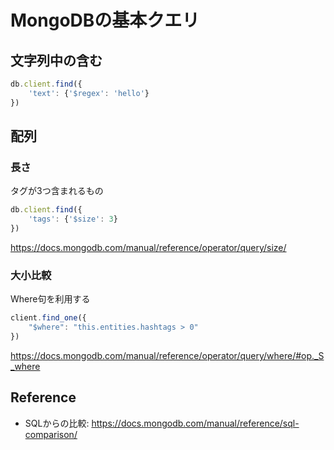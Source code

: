 # MongoDBの基本クエリ

## 文字列中の含む

```javascript
db.client.find({
    'text': {'$regex': 'hello'}
})
```


## 配列


### 長さ

タグが3つ含まれるもの

```js
db.client.find({
    'tags': {'$size': 3}
})
```

https://docs.mongodb.com/manual/reference/operator/query/size/

### 大小比較

Where句を利用する

```js
client.find_one({
    "$where": "this.entities.hashtags > 0"
})
```

https://docs.mongodb.com/manual/reference/operator/query/where/#op._S_where

## Reference

- SQLからの比較: https://docs.mongodb.com/manual/reference/sql-comparison/
